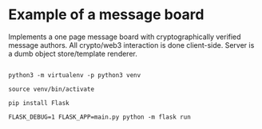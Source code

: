 # Example of a message board

Implements a one page message board with cryptographically verified message authors. All crypto/web3 interaction is done client-side. Server is a dumb object store/template renderer.


```

python3 -m virtualenv -p python3 venv

source venv/bin/activate

pip install Flask

FLASK_DEBUG=1 FLASK_APP=main.py python -m flask run
```
